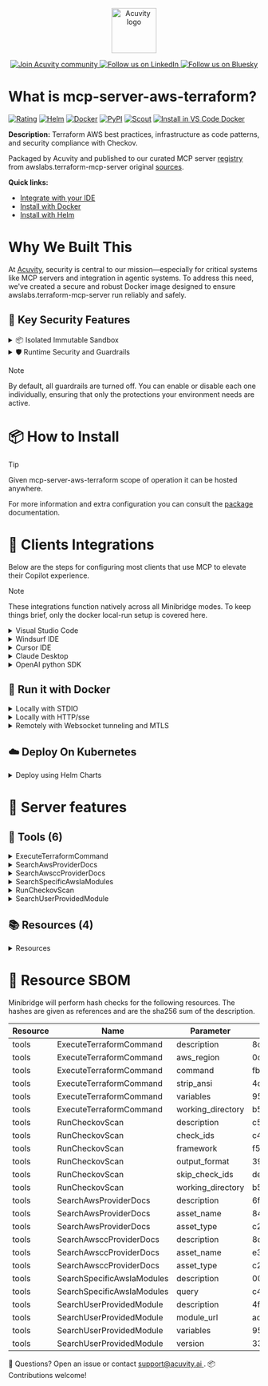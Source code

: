 <p align="center">
  <a href="https://acuvity.ai">
    <picture>
      <img src="https://mma.prnewswire.com/media/2544052/Acuvity__Logo.jpg" height="90" alt="Acuvity logo"/>
    </picture>
  </a>
</p>
<p align="center">
  <a href="https://discord.gg/BkU7fBkrNk">
    <img src="https://img.shields.io/badge/Acuvity-Join-7289DA?logo=discord&logoColor=fff" alt="Join Acuvity community" />
  </a>
<a href="https://www.linkedin.com/company/acuvity/">
    <img src="https://img.shields.io/badge/LinkedIn-Follow-7289DA" alt="Follow us on LinkedIn" />
  </a>
<a href="https://bsky.app/profile/acuvity.bsky.social">
    <img src="https://img.shields.io/badge/Bluesky-Follow-7289DA"?logo=bluesky&logoColor=fff" alt="Follow us on Bluesky" />
  </a>
</p>


# What is mcp-server-aws-terraform?

[![Rating](https://img.shields.io/badge/A-3775A9?label=Rating)](https://docs.anthropic.com/en/docs/build-with-claude/tool-use/implement-tool-use#best-practices-for-tool-definitions)
[![Helm](https://img.shields.io/badge/1.0.0-3775A9?logo=helm&label=Charts&logoColor=fff)](https://hub.docker.com/r/acuvity/mcp-server-aws-terraform/tags/)
[![Docker](https://img.shields.io/docker/image-size/acuvity/mcp-server-aws-terraform/0.0.11?logo=docker&logoColor=fff&label=0.0.11)](https://hub.docker.com/r/acuvity/mcp-server-aws-terraform)
[![PyPI](https://img.shields.io/badge/0.0.11-3775A9?logo=pypi&logoColor=fff&label=awslabs.terraform-mcp-server)](https://github.com/awslabs/mcp/tree/main/src/terraform-mcp-server)
[![Scout](https://img.shields.io/badge/Active-3775A9?logo=docker&logoColor=fff&label=Scout)](https://hub.docker.com/r/acuvity/mcp-server-aws-terraform/)
[![Install in VS Code Docker](https://img.shields.io/badge/VS_Code-One_click_install-0078d7?logo=githubcopilot)](https://insiders.vscode.dev/redirect/mcp/install?name=mcp-server-aws-terraform&config=%7B%22args%22%3A%5B%22run%22%2C%22-i%22%2C%22--rm%22%2C%22--read-only%22%2C%22docker.io%2Facuvity%2Fmcp-server-aws-terraform%3A0.0.11%22%5D%2C%22command%22%3A%22docker%22%7D)

**Description:** Terraform AWS best practices, infrastructure as code patterns, and security compliance with Checkov.

Packaged by Acuvity and published to our curated MCP server [registry](https://mcp.acuvity.ai) from awslabs.terraform-mcp-server original [sources](https://github.com/awslabs/mcp/tree/main/src/terraform-mcp-server).

**Quick links:**

- [Integrate with your IDE](https://github.com/acuvity/mcp-servers-registry/blob/main/mcp-server-aws-terraform/docker/README.md#-clients-integrations)
- [Install with Docker](https://github.com/acuvity/mcp-servers-registry/tree/main/mcp-server-aws-terraform/docker/README.md#-run-it-with-docker)
- [Install with Helm](https://github.com/acuvity/mcp-servers-registry/tree/main/mcp-server-aws-terraform/charts/mcp-server-aws-terraform/README.md#how-to-install)

# Why We Built This

At [Acuvity](https://acuvity.ai), security is central to our mission—especially for critical systems like MCP servers and integration in agentic systems.
To address this need, we've created a secure and robust Docker image designed to ensure awslabs.terraform-mcp-server run reliably and safely.

## 🔐 Key Security Features

<details>
<summary>📦 Isolated Immutable Sandbox </summary>

- **Isolated Execution**: All tools run within secure, containerized sandboxes to enforce process isolation and prevent lateral movement.
- **Non-root by Default**: Enforces least-privilege principles, minimizing the impact of potential security breaches.
- **Read-only Filesystem**: Ensures runtime immutability, preventing unauthorized modification.
- **Version Pinning**: Guarantees consistency and reproducibility across deployments by locking tool and dependency versions.
- **CVE Scanning**: Continuously scans images for known vulnerabilities using [Docker Scout](https://docs.docker.com/scout/) to support proactive mitigation.
- **SBOM & Provenance**: Delivers full supply chain transparency by embedding metadata and traceable build information."
</details>

<details>
<summary>🛡️ Runtime Security and Guardrails</summary>

**Minibridge Integration**: [Minibridge](https://github.com/acuvity/minibridge) establishes secure Agent-to-MCP connectivity, supports Rego/HTTP-based policy enforcement 🕵️, and simplifies orchestration.

The [ARC](https://github.com/acuvity/mcp-servers-registry/tree/main) container includes a [built-in Rego policy](https://github.com/acuvity/mcp-servers-registry/tree/main/mcp-server-aws-terraform/docker/policy.rego) that enables a set of runtime "guardrails"" to help enforce security, privacy, and correct usage of your services. Below is an overview of each guardrail provided.

### 🔒 Resource Integrity

**Mitigates MCP Rug Pull Attacks**

* **Goal:** Protect users from malicious tool description changes after initial approval, preventing post-installation manipulation or deception.
* **Mechanism:** Locks tool descriptions upon client approval and verifies their integrity before execution. Any modification to the description triggers a security violation, blocking unauthorized changes from server-side updates.

### 🛡️ Guardrails

#### Covert Instruction Detection

Monitors incoming requests for hidden or obfuscated directives that could alter policy behavior.

* **Goal:** Stop attackers from slipping unnoticed commands or payloads into otherwise harmless data.
* **Mechanism:** Applies a library of regex patterns and binary‐encoding checks to the full request body. If any pattern matches a known covert channel (e.g., steganographic markers, hidden HTML tags, escape-sequence tricks), the request is rejected.

#### Sensitive Pattern Detection

Block user-defined sensitive data patterns (credential paths, filesystem references).

* **Goal:** Block accidental or malicious inclusion of sensitive information that violates data-handling rules.
* **Mechanism:** Runs a curated set of regexes against all payloads and tool descriptions—matching patterns such as `.env` files, RSA key paths, directory traversal sequences.

#### Shadowing Pattern Detection

Detects and blocks "shadowing" attacks, where a malicious MCP server sneaks hidden directives into its own tool descriptions to hijack or override the behavior of other, trusted tools.

* **Goal:** Stop a rogue server from poisoning the agent’s logic by embedding instructions that alter how a different server’s tools operate (e.g., forcing all emails to go to an attacker’s address even when the user calls a separate `send_email` tool).
* **Mechanism:** During policy load, each tool description is scanned for cross‐tool override patterns—such as `<IMPORTANT>` sections referencing other tool names, hidden side‐effects, or directives that apply to a different server’s API. Any description that attempts to shadow or extend instructions for a tool outside its own namespace triggers a policy violation and is rejected.

#### Schema Misuse Prevention

Enforces strict adherence to MCP input schemas.

* **Goal:** Prevent malformed or unexpected fields from bypassing validations, causing runtime errors, or enabling injections.
* **Mechanism:** Compares each incoming JSON object against the declared schema (required properties, allowed keys, types). Any extra, missing, or mistyped field triggers an immediate policy violation.

#### Cross-Origin Tool Access

Controls whether tools may invoke tools or services from external origins.

* **Goal:** Prevent untrusted or out-of-scope services from being called.
* **Mechanism:** Examines tool invocation requests and outgoing calls, verifying each target against an allowlist of approved domains or service names. Calls to any non-approved origin are blocked.

#### Secrets Redaction

Automatically masks sensitive values so they never appear in logs or responses.

* **Goal:** Ensure that API keys, tokens, passwords, and other credentials cannot leak in plaintext.
* **Mechanism:** Scans every text output for known secret formats (e.g., AWS keys, GitHub PATs, JWTs). Matches are replaced with `[REDACTED]` before the response is sent or recorded.

These controls ensure robust runtime integrity, prevent unauthorized behavior, and provide a foundation for secure-by-design system operations.

### Enable guardrails

To activate guardrails in your Docker containers, define the `GUARDRAILS` environment variable with the protections you need.

| Guardrail                        | Summary                                                                 |
|----------------------------------|-------------------------------------------------------------------------|
| `covert-instruction-detection`   | Detects hidden or obfuscated directives in requests.                    |
| `sensitive-pattern-detection`    | Flags patterns suggesting sensitive data or filesystem exposure.        |
| `shadowing-pattern-detection`    | Identifies tool descriptions that override or influence others.         |
| `schema-misuse-prevention`       | Enforces strict schema compliance on input data.                        |
| `cross-origin-tool-access`       | Controls calls to external services or APIs.                            |
| `secrets-redaction`              | Prevents exposure of credentials or sensitive values.                   |

Example: add `-e GUARDRAILS="secrets-redaction sensitive-pattern-detection"` to enable those guardrails.

## 🔒 Basic Authentication via Shared Secret

Provides a lightweight auth layer using a single shared token.

* **Mechanism:** Expects clients to send an `Authorization` header with the predefined secret.
* **Use Case:** Quickly lock down your endpoint in development or simple internal deployments—no complex OAuth/OIDC setup required.

To turn on Basic Authentication, define `BASIC_AUTH_SECRET` environment variable with a shared secret.

Example: add `-e BASIC_AUTH_SECRET="supersecret"` to enable the basic authentication.

> While basic auth will protect against unauthorized access, you should use it only in controlled environment,
> rotate credentials frequently and **always** use TLS.

</details>

> [!NOTE]
> By default, all guardrails are turned off. You can enable or disable each one individually, ensuring that only the protections your environment needs are active.


# 📦 How to Install


> [!TIP]
> Given mcp-server-aws-terraform scope of operation it can be hosted anywhere.

For more information and extra configuration you can consult the [package](https://github.com/awslabs/mcp/tree/main/src/terraform-mcp-server) documentation.

# 🧰 Clients Integrations

Below are the steps for configuring most clients that use MCP to elevate their Copilot experience.

> [!NOTE]
> These integrations function natively across all Minibridge modes.
> To keep things brief, only the docker local-run setup is covered here.

<details>
<summary>Visual Studio Code</summary>

To get started immediately, you can use the "one-click" link below:

[![Install in VS Code Docker](https://img.shields.io/badge/VS_Code-One_click_install-0078d7?logo=githubcopilot)](https://insiders.vscode.dev/redirect/mcp/install?name=mcp-server-aws-terraform&config=%7B%22args%22%3A%5B%22run%22%2C%22-i%22%2C%22--rm%22%2C%22--read-only%22%2C%22docker.io%2Facuvity%2Fmcp-server-aws-terraform%3A0.0.11%22%5D%2C%22command%22%3A%22docker%22%7D)

## Global scope

Press `ctrl + shift + p` and type `Preferences: Open User Settings JSON` to add the following section:

```json
{
  "mcp": {
    "servers": {
      "acuvity-mcp-server-aws-terraform": {
        "command": "docker",
        "args": [
          "run",
          "-i",
          "--rm",
          "--read-only",
          "docker.io/acuvity/mcp-server-aws-terraform:0.0.11"
        ]
      }
    }
  }
}
```

## Workspace scope

In your workspace create a file called `.vscode/mcp.json` and add the following section:

```json
{
  "servers": {
    "acuvity-mcp-server-aws-terraform": {
      "command": "docker",
      "args": [
        "run",
        "-i",
        "--rm",
        "--read-only",
        "docker.io/acuvity/mcp-server-aws-terraform:0.0.11"
      ]
    }
  }
}
```

> To pass secrets you should use the `promptString` input type described in the [Visual Studio Code documentation](https://code.visualstudio.com/docs/copilot/chat/mcp-servers).

</details>

<details>
<summary>Windsurf IDE</summary>

In `~/.codeium/windsurf/mcp_config.json` add the following section:

```json
{
  "mcpServers": {
    "acuvity-mcp-server-aws-terraform": {
      "command": "docker",
      "args": [
        "run",
        "-i",
        "--rm",
        "--read-only",
        "docker.io/acuvity/mcp-server-aws-terraform:0.0.11"
      ]
    }
  }
}
```

See [Windsurf documentation](https://docs.windsurf.com/windsurf/mcp) for more info.

</details>

<details>
<summary>Cursor IDE</summary>

Add the following JSON block to your mcp configuration file:
- `~/.cursor/mcp.json` for global scope
- `.cursor/mcp.json` for project scope

```json
{
  "mcpServers": {
    "acuvity-mcp-server-aws-terraform": {
      "command": "docker",
      "args": [
        "run",
        "-i",
        "--rm",
        "--read-only",
        "docker.io/acuvity/mcp-server-aws-terraform:0.0.11"
      ]
    }
  }
}
```

See [cursor documentation](https://docs.cursor.com/context/model-context-protocol) for more information.

</details>
<details>

<summary>Claude Desktop</summary>

In the `claude_desktop_config.json` configuration file add the following section:

```json
{
  "mcpServers": {
    "acuvity-mcp-server-aws-terraform": {
      "command": "docker",
      "args": [
        "run",
        "-i",
        "--rm",
        "--read-only",
        "docker.io/acuvity/mcp-server-aws-terraform:0.0.11"
      ]
    }
  }
}
```

See [Anthropic documentation](https://docs.anthropic.com/en/docs/agents-and-tools/mcp) for more information.
</details>

<details>
<summary>OpenAI python SDK</summary>

## Running locally

```python
async with MCPServerStdio(
    params={
        "command": "docker",
        "args": ["run","-i","--rm","--read-only","docker.io/acuvity/mcp-server-aws-terraform:0.0.11"]
    }
) as server:
    tools = await server.list_tools()
```

## Running remotely

```python
async with MCPServerSse(
    params={
        "url": "http://<ip>:<port>/sse",
    }
) as server:
    tools = await server.list_tools()
```

See [OpenAI Agents SDK docs](https://openai.github.io/openai-agents-python/mcp/) for more info.

</details>

## 🐳 Run it with Docker

<details>
<summary>Locally with STDIO</summary>

In your client configuration set:

- command: `docker`
- arguments: `run -i --rm --read-only docker.io/acuvity/mcp-server-aws-terraform:0.0.11`

</details>

<details>
<summary>Locally with HTTP/sse</summary>

Simply run as:

```console
docker run -it -p 8000:8000 --rm --read-only docker.io/acuvity/mcp-server-aws-terraform:0.0.11
```

Then on your application/client, you can configure to use it like:

```json
{
  "mcpServers": {
    "acuvity-mcp-server-aws-terraform": {
      "url": "http://localhost:8000/sse"
    }
  }
}
```

You might have to use different ports for different tools.

</details>

<details>
<summary>Remotely with Websocket tunneling and MTLS </summary>

> This section assume you are familiar with TLS and certificates and will require:
> - a server certificate with proper DNS/IP field matching your tool deployment.
> - a client-ca used to sign client certificates

1. Start the server in `backend` mode
 - add an environment variable like `-e MINIBRIDGE_MODE=backend`
 - add the TLS certificates (recommended) through a volume let's say `/certs` ex (`-v $PWD/certs:/certs`)
 - instruct minibridge to use those certs with
   - `-e MINIBRIDGE_TLS_SERVER_CERT=/certs/server-cert.pem`
   - `-e MINIBRIDGE_TLS_SERVER_KEY=/certs/server-key.pem`
   - `-e MINIBRIDGE_TLS_SERVER_KEY_PASS=optional`
   - `-e MINIBRIDGE_TLS_SERVER_CLIENT_CA=/certs/client-ca.pem`

2. Start `minibridge` locally in frontend mode:
  - Get [minibridge](https://github.com/acuvity/minibridge) binary for your OS.

In your client configuration, Minibridge works like any other STDIO command.

Example for Claude Desktop:

```json
{
  "mcpServers": {
    "acuvity-mcp-server-aws-terraform": {
      "command": "minibridge",
      "args": ["frontend", "--backend", "wss://<remote-url>:8000/ws", "--tls-client-backend-ca", "/path/to/ca/that/signed/the/server-cert.pem/ca.pem", "--tls-client-cert", "/path/to/client-cert.pem", "--tls-client-key", "/path/to/client-key.pem"]
    }
  }
}
```

That's it.

Minibridge offers a host of additional features. For step-by-step guidance, please visit the wiki. And if anything’s unclear, don’t hesitate to reach out!

</details>

## ☁️ Deploy On Kubernetes

<details>
<summary>Deploy using Helm Charts</summary>

### How to install

You can inspect the chart `README`:

```console
helm show readme oci://docker.io/acuvity/mcp-server-aws-terraform --version 1.0.0
````

You can inspect the values that you can configure:

```console
helm show values oci://docker.io/acuvity/mcp-server-aws-terraform --version 1.0.0
````

Install with helm

```console
helm install mcp-server-aws-terraform oci://docker.io/acuvity/mcp-server-aws-terraform --version 1.0.0
```

From there your MCP server mcp-server-aws-terraform will be reachable by default through `http/sse` from inside the cluster using the Kubernetes Service `mcp-server-aws-terraform` on port `8000` by default. You can change that by looking at the `service` section of the `values.yaml` file.

### How to Monitor

The deployment will create a Kubernetes service with a `healthPort`, that is used for liveness probes and readiness probes. This health port can also be used by the monitoring stack of your choice and exposes metrics under the `/metrics` path.

See full charts [Readme](https://github.com/acuvity/mcp-servers-registry/tree/main/mcp-server-aws-terraform/charts/mcp-server-aws-terraform/README.md) for more details about settings and runtime security including guardrails activation.

</details>

# 🧠 Server features

## 🧰 Tools (6)
<details>
<summary>ExecuteTerraformCommand</summary>

**Description**:

```
Execute Terraform workflow commands against an AWS account.

    This tool runs Terraform commands (init, plan, validate, apply, destroy) in the
    specified working directory, with optional variables and region settings.

    Parameters:
        command: Terraform command to execute
        working_directory: Directory containing Terraform files
        variables: Terraform variables to pass
        aws_region: AWS region to use
        strip_ansi: Whether to strip ANSI color codes from output

    Returns:
        A TerraformExecutionResult object containing command output and status
    
```

**Parameter**:

| Name | Type | Description | Required? |
|-----------|------|-------------|-----------|
| aws_region | any | AWS region to use | No
| command | string | Terraform command to execute | Yes
| strip_ansi | boolean | Whether to strip ANSI color codes from output | No
| variables | any | Terraform variables to pass | No
| working_directory | string | Directory containing Terraform files | Yes
</details>
<details>
<summary>SearchAwsProviderDocs</summary>

**Description**:

```
Search AWS provider documentation for resources and attributes.

    This tool searches the Terraform AWS provider documentation for information about
    a specific asset in the AWS Provider Documentation, assets can be either resources or data sources. It retrieves comprehensive details including descriptions, example code snippets, argument references, and attribute references.

    Use the 'asset_type' parameter to specify if you are looking for information about provider resources, data sources, or both. Valid values are 'resource', 'data_source' or 'both'.

    The tool will automatically handle prefixes - you can search for either 'aws_s3_bucket' or 's3_bucket'.

    Examples:
        - To get documentation for an S3 bucket resource:
          search_aws_provider_docs(asset_name='aws_s3_bucket')

        - To search only for data sources:
          search_aws_provider_docs(asset_name='aws_ami', asset_type='data_source')

        - To search for both resource and data source documentation of a given name:
          search_aws_provider_docs(asset_name='aws_instance', asset_type='both')

    Parameters:
        asset_name: Name of the service (asset) to look for (e.g., 'aws_s3_bucket', 'aws_lambda_function')
        asset_type: Type of documentation to search - 'resource' (default), 'data_source', or 'both'

    Returns:
        A list of matching documentation entries with details including:
        - Resource name and description
        - URL to the official documentation
        - Example code snippets
        - Arguments with descriptions
        - Attributes with descriptions
    
```

**Parameter**:

| Name | Type | Description | Required? |
|-----------|------|-------------|-----------|
| asset_name | string | Name of the AWS service (asset) to look for (e.g., "aws_s3_bucket", "aws_lambda_function") | Yes
| asset_type | string | Type of documentation to search - 'resource' (default), 'data_source', or 'both' | No
</details>
<details>
<summary>SearchAwsccProviderDocs</summary>

**Description**:

```
Search AWSCC provider documentation for resources and attributes.

    The AWSCC provider is based on the AWS Cloud Control API
    and provides a more consistent interface to AWS resources compared to the standard AWS provider.

    This tool searches the Terraform AWSCC provider documentation for information about
    a specific asset in the AWSCC Provider Documentation, assets can be either resources or data sources. It retrieves comprehensive details including descriptions, example code snippets, and schema references.

    Use the 'asset_type' parameter to specify if you are looking for information about provider resources, data sources, or both. Valid values are 'resource', 'data_source' or 'both'.

    The tool will automatically handle prefixes - you can search for either 'awscc_s3_bucket' or 's3_bucket'.

    Examples:
        - To get documentation for an S3 bucket resource:
          search_awscc_provider_docs(asset_name='awscc_s3_bucket')
          search_awscc_provider_docs(asset_name='awscc_s3_bucket', asset_type='resource')

        - To search only for data sources:
          search_aws_provider_docs(asset_name='awscc_appsync_api', kind='data_source')

        - To search for both resource and data source documentation of a given name:
          search_aws_provider_docs(asset_name='awscc_appsync_api', kind='both')

        - Search of a resource without the prefix:
          search_awscc_provider_docs(resource_type='ec2_instance')

    Parameters:
        asset_name: Name of the AWSCC Provider resource or data source to look for (e.g., 'awscc_s3_bucket', 'awscc_lambda_function')
        asset_type: Type of documentation to search - 'resource' (default), 'data_source', or 'both'. Some resources and data sources share the same name

    Returns:
        A list of matching documentation entries with details including:
        - Resource name and description
        - URL to the official documentation
        - Example code snippets
        - Schema information (required, optional, read-only, and nested structures attributes)
    
```

**Parameter**:

| Name | Type | Description | Required? |
|-----------|------|-------------|-----------|
| asset_name | string | Name of the AWSCC service (asset) to look for (e.g., awscc_s3_bucket, awscc_lambda_function) | Yes
| asset_type | string | Type of documentation to search - 'resource' (default), 'data_source', or 'both' | No
</details>
<details>
<summary>SearchSpecificAwsIaModules</summary>

**Description**:

```
Search for specific AWS-IA Terraform modules.

    This tool checks for information about four specific AWS-IA modules:
    - aws-ia/bedrock/aws - Amazon Bedrock module for generative AI applications
    - aws-ia/opensearch-serverless/aws - OpenSearch Serverless collection for vector search
    - aws-ia/sagemaker-endpoint/aws - SageMaker endpoint deployment module
    - aws-ia/serverless-streamlit-app/aws - Serverless Streamlit application deployment

    It returns detailed information about these modules, including their README content,
    variables.tf content, and submodules when available.

    The search is performed across module names, descriptions, README content, and variable
    definitions. This allows you to find modules based on their functionality or specific
    configuration options.

    Examples:
        - To get information about all four modules:
          search_specific_aws_ia_modules()

        - To find modules related to Bedrock:
          search_specific_aws_ia_modules(query='bedrock')

        - To find modules related to vector search:
          search_specific_aws_ia_modules(query='vector search')

        - To find modules with specific configuration options:
          search_specific_aws_ia_modules(query='endpoint_name')

    Parameters:
        query: Optional search term to filter modules (empty returns all four modules)

    Returns:
        A list of matching modules with their details, including:
        - Basic module information (name, namespace, version)
        - Module documentation (README content)
        - Input and output parameter counts
        - Variables from variables.tf with descriptions and default values
        - Submodules information
        - Version details and release information
    
```

**Parameter**:

| Name | Type | Description | Required? |
|-----------|------|-------------|-----------|
| query | string | Optional search term to filter modules (empty returns all four modules) | Yes
</details>
<details>
<summary>RunCheckovScan</summary>

**Description**:

```
Run Checkov security scan on Terraform code.

    This tool runs Checkov to scan Terraform code for security and compliance issues,
    identifying potential vulnerabilities and misconfigurations according to best practices.

    Checkov (https://www.checkov.io/) is an open-source static code analysis tool that
    can detect hundreds of security and compliance issues in infrastructure-as-code.

    Parameters:
        working_directory: Directory containing Terraform files to scan
        framework: Framework to scan (default: terraform)
        check_ids: Optional list of specific check IDs to run
        skip_check_ids: Optional list of check IDs to skip
        output_format: Format for scan results (default: json)

    Returns:
        A CheckovScanResult object containing scan results and identified vulnerabilities
    
```

**Parameter**:

| Name | Type | Description | Required? |
|-----------|------|-------------|-----------|
| check_ids | any | Specific check IDs to run | No
| framework | string | Framework to scan (terraform, cloudformation, etc.) | No
| output_format | string | Output format (json, cli, etc.) | No
| skip_check_ids | any | Check IDs to skip | No
| working_directory | string | Directory containing Terraform files | Yes
</details>
<details>
<summary>SearchUserProvidedModule</summary>

**Description**:

```
Search for a user-provided Terraform registry module and understand its inputs, outputs, and usage.

    This tool takes a Terraform registry module URL and analyzes its input variables,
    output variables, README, and other details to provide comprehensive information
    about the module.

    The module URL should be in the format "namespace/name/provider" (e.g., "hashicorp/consul/aws")
    or "registry.terraform.io/namespace/name/provider".

    Examples:
        - To search for the HashiCorp Consul module:
          search_user_provided_module(module_url='hashicorp/consul/aws')

        - To search for a specific version of a module:
          search_user_provided_module(module_url='terraform-aws-modules/vpc/aws', version='3.14.0')

        - To search for a module with specific variables:
          search_user_provided_module(
              module_url='terraform-aws-modules/eks/aws',
              variables={'cluster_name': 'my-cluster', 'vpc_id': 'vpc-12345'}
          )

    Parameters:
        module_url: URL or identifier of the Terraform module (e.g., "hashicorp/consul/aws")
        version: Optional specific version of the module to analyze
        variables: Optional dictionary of variables to use when analyzing the module

    Returns:
        A SearchUserProvidedModuleResult object containing module information
    
```

**Parameter**:

| Name | Type | Description | Required? |
|-----------|------|-------------|-----------|
| module_url | string | URL or identifier of the Terraform module (e.g., "hashicorp/consul/aws") | Yes
| variables | any | Variables to use when analyzing the module | No
| version | any | Specific version of the module to analyze | No
</details>

## 📚 Resources (4)

<details>
<summary>Resources</summary>

| Name | Mime type | URI| Content |
|-----------|------|-------------|-----------|
| terraform_development_workflow | text/markdown | terraform://development_workflow | - |
| terraform_aws_provider_resources_listing | text/markdown | terraform://aws_provider_resources_listing | - |
| terraform_awscc_provider_resources_listing | text/markdown | terraform://awscc_provider_resources_listing | - |
| terraform_aws_best_practices | text/markdown | terraform://aws_best_practices | - |

</details>


# 🔐 Resource SBOM

Minibridge will perform hash checks for the following resources. The hashes are given as references and are the sha256 sum of the description.

| Resource | Name | Parameter | Hash |
|-----------|------|------|------|
| tools | ExecuteTerraformCommand | description | 8c3845a7a63a6506e3a1b5f28c035f2ee994019ce7d724a4a78416f17dc25579 |
| tools | ExecuteTerraformCommand | aws_region | 0ccf66d2fc46cf203d8a16166cf11d5b869a7b6e0141a3bfd1af40af5a993db0 |
| tools | ExecuteTerraformCommand | command | fb255919af61b9ed7dbbae1afe09e470cc27880f9a64b3f0406f025bc8c0a6a3 |
| tools | ExecuteTerraformCommand | strip_ansi | 4d24b273dd76107e594dee1d73736fb9e0dfd27a482acfa61217ec6b3bbd6e7f |
| tools | ExecuteTerraformCommand | variables | 956119b45b8389c2b16285de0e326f5ac6cb69f738c4894c0fb3866922d61778 |
| tools | ExecuteTerraformCommand | working_directory | b5bd542c9a74e4f7b692e0b7381f090f6d30c602eaed2b785cd88b549bb0b66c |
| tools | RunCheckovScan | description | c58423fbe608d95358d585d232cd4cfcebd6ffda6c0251197c5c9efd2165765d |
| tools | RunCheckovScan | check_ids | c49e44517c1f7c46d100e0d2295f6d3f464fcc4708f871b3c190ee9407097d5c |
| tools | RunCheckovScan | framework | f51b152c5a92795f8fb904076dff58728ec2538c6ba82134d76804aac04b1e23 |
| tools | RunCheckovScan | output_format | 39591504c5faee5903f2371b283f7b5263076eb3b5e7aaf3e0cb2de4e22cac38 |
| tools | RunCheckovScan | skip_check_ids | de51f984d953383f03ffe3b22944311cb67d58123f439aa16f49309909ba8b1a |
| tools | RunCheckovScan | working_directory | b5bd542c9a74e4f7b692e0b7381f090f6d30c602eaed2b785cd88b549bb0b66c |
| tools | SearchAwsProviderDocs | description | 6f58ea1dc0d7e5b9e21a1fc5460c7e159f7aeb9825b22fd15cbb9ac3232a6074 |
| tools | SearchAwsProviderDocs | asset_name | 842715d3f5b1c7a9b29b25dc2946e1686da9522b3b8287429fe229eacb819a53 |
| tools | SearchAwsProviderDocs | asset_type | c27eec0705d5c708f9f9d460f6173e1a3ae6bdc1d29d10e9f0601be2bf33f673 |
| tools | SearchAwsccProviderDocs | description | 8d836ae66622b0025bb1dc5863c180094b89d9598f6e676a2438c6754bce8c63 |
| tools | SearchAwsccProviderDocs | asset_name | e3e43b55a425ce426955afeb6f7ee5c8e41a77f1766846586eb735f3ae562b74 |
| tools | SearchAwsccProviderDocs | asset_type | c27eec0705d5c708f9f9d460f6173e1a3ae6bdc1d29d10e9f0601be2bf33f673 |
| tools | SearchSpecificAwsIaModules | description | 006c2d5da3e4dc9111b46a1333fad347d69374d883a677345177cacc4a782508 |
| tools | SearchSpecificAwsIaModules | query | c476dc6117aa072fd9825b1ad1f783905cefc2c580461d9b468ca35e3e1ffa26 |
| tools | SearchUserProvidedModule | description | 4fdcda060d11fefcce636d0cc247a7e76556ba027d30091952e1e943b0dca117 |
| tools | SearchUserProvidedModule | module_url | acbe1ae3097b59e6b325d5b3b6265d29a06d8388fba0fda1fb0aa38188805952 |
| tools | SearchUserProvidedModule | variables | 950fb140163783b1024dcb46068909da466c24546d8b0779a5c166b964d2cbaf |
| tools | SearchUserProvidedModule | version | 3356d37e0f2456c14c252e5d6a3e315c0f8d19e86f115c5d13962ea9dbe1e869 |


💬 Questions? Open an issue or contact [ support@acuvity.ai ](mailto:support@acuvity.ai).
📦 Contributions welcome!
